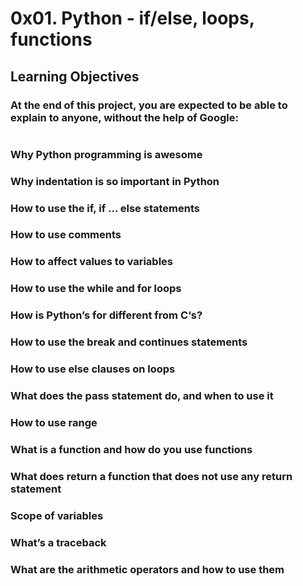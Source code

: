 # 0x01. Python - if/else, loops, functions
## Learning Objectives
### At the end of this project, you are expected to be able to explain to anyone, without the help of Google:
#
### Why Python programming is awesome
### Why indentation is so important in Python
### How to use the if, if ... else statements
### How to use comments
### How to affect values to variables
### How to use the while and for loops
### How is Python’s for different from C‘s?
### How to use the break and continues statements
### How to use else clauses on loops
### What does the pass statement do, and when to use it
### How to use range
### What is a function and how do you use functions
### What does return a function that does not use any return statement
### Scope of variables
### What’s a traceback
### What are the arithmetic operators and how to use them